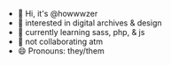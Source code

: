 - 👋 Hi, it's @howwwzer
- 👀 interested in digital archives & design
- 🌱 currently learning sass, php, & js
- 💞 not collaborating atm
- 😄 Pronouns: they/them

<!---
howwwzer/howwwzer is a ✨ special ✨ repository because its `README.md` (this file) appears on your GitHub profile.
You can click the Preview link to take a look at your changes.
--->
